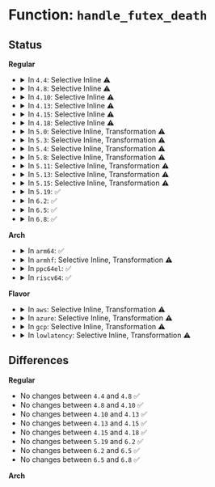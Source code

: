 # Function: <code>handle_futex_death</code>

## Status
<b>Regular</b>
<ul>
<li>
<details>
<summary>In <code>4.4</code>: Selective Inline ⚠️</summary>

```c
int handle_futex_death(u32 *uaddr, struct task_struct *curr, int pi);
```

**Collision:** Unique Global

**Inline:** Selective

**Transformation:** False

**Instances:**

```
In kernel/futex.c (ffffffff811028f0)
Location: kernel/futex.c:2909
Inline: True
Direct callers:
  - kernel/futex.c:exit_robust_list
  - kernel/futex.c:exit_robust_list
  - kernel/futex.c:exit_robust_list
  - kernel/futex_compat.c:compat_exit_robust_list
  - kernel/futex_compat.c:compat_exit_robust_list
  - kernel/futex_compat.c:compat_exit_robust_list
```
**Symbols:**

```
ffffffff811028f0-ffffffff811029d7: handle_futex_death (STB_GLOBAL)
```
</details>
</li>
<li>
<details>
<summary>In <code>4.8</code>: Selective Inline ⚠️</summary>

```c
int handle_futex_death(u32 *uaddr, struct task_struct *curr, int pi);
```

**Collision:** Unique Global

**Inline:** Selective

**Transformation:** False

**Instances:**

```
In kernel/futex.c (ffffffff81109db0)
Location: kernel/futex.c:3042
Inline: True
Direct callers:
  - kernel/futex.c:exit_robust_list
  - kernel/futex.c:exit_robust_list
  - kernel/futex.c:exit_robust_list
  - kernel/futex_compat.c:compat_exit_robust_list
  - kernel/futex_compat.c:compat_exit_robust_list
  - kernel/futex_compat.c:compat_exit_robust_list
```
**Symbols:**

```
ffffffff81109db0-ffffffff81109e8a: handle_futex_death (STB_GLOBAL)
```
</details>
</li>
<li>
<details>
<summary>In <code>4.10</code>: Selective Inline ⚠️</summary>

```c
int handle_futex_death(u32 *uaddr, struct task_struct *curr, int pi);
```

**Collision:** Unique Global

**Inline:** Selective

**Transformation:** False

**Instances:**

```
In kernel/futex.c (ffffffff811115a0)
Location: kernel/futex.c:3055
Inline: True
Direct callers:
  - kernel/futex.c:exit_robust_list
  - kernel/futex.c:exit_robust_list
  - kernel/futex.c:exit_robust_list
  - kernel/futex_compat.c:compat_exit_robust_list
  - kernel/futex_compat.c:compat_exit_robust_list
  - kernel/futex_compat.c:compat_exit_robust_list
```
**Symbols:**

```
ffffffff811115a0-ffffffff8111167a: handle_futex_death (STB_GLOBAL)
```
</details>
</li>
<li>
<details>
<summary>In <code>4.13</code>: Selective Inline ⚠️</summary>

```c
int handle_futex_death(u32 *uaddr, struct task_struct *curr, int pi);
```

**Collision:** Unique Global

**Inline:** Selective

**Transformation:** False

**Instances:**

```
In kernel/futex.c (ffffffff81112bf0)
Location: kernel/futex.c:3230
Inline: True
Direct callers:
  - kernel/futex.c:exit_robust_list
  - kernel/futex.c:exit_robust_list
  - kernel/futex.c:exit_robust_list
  - kernel/futex_compat.c:compat_exit_robust_list
  - kernel/futex_compat.c:compat_exit_robust_list
  - kernel/futex_compat.c:compat_exit_robust_list
```
**Symbols:**

```
ffffffff81112bf0-ffffffff81112cd0: handle_futex_death (STB_GLOBAL)
```
</details>
</li>
<li>
<details>
<summary>In <code>4.15</code>: Selective Inline ⚠️</summary>

```c
int handle_futex_death(u32 *uaddr, struct task_struct *curr, int pi);
```

**Collision:** Unique Global

**Inline:** Selective

**Transformation:** False

**Instances:**

```
In kernel/futex.c (ffffffff8111e190)
Location: kernel/futex.c:3381
Inline: True
Direct callers:
  - kernel/futex.c:exit_robust_list
  - kernel/futex.c:exit_robust_list
  - kernel/futex.c:exit_robust_list
  - kernel/futex_compat.c:compat_exit_robust_list
  - kernel/futex_compat.c:compat_exit_robust_list
  - kernel/futex_compat.c:compat_exit_robust_list
```
**Symbols:**

```
ffffffff8111e190-ffffffff8111e270: handle_futex_death (STB_GLOBAL)
```
</details>
</li>
<li>
<details>
<summary>In <code>4.18</code>: Selective Inline ⚠️</summary>

```c
int handle_futex_death(u32 *uaddr, struct task_struct *curr, int pi);
```

**Collision:** Unique Global

**Inline:** Selective

**Transformation:** False

**Instances:**

```
In kernel/futex.c (ffffffff8112aab0)
Location: kernel/futex.c:3363
Inline: True
Direct callers:
  - kernel/futex.c:exit_robust_list
  - kernel/futex.c:exit_robust_list
  - kernel/futex.c:exit_robust_list
  - kernel/futex_compat.c:compat_exit_robust_list
  - kernel/futex_compat.c:compat_exit_robust_list
  - kernel/futex_compat.c:compat_exit_robust_list
```
**Symbols:**

```
ffffffff8112aab0-ffffffff8112ab90: handle_futex_death (STB_GLOBAL)
```
</details>
</li>
<li>
<details>
<summary>In <code>5.0</code>: Selective Inline, Transformation ⚠️</summary>

**Collision:** Unique Static

**Inline:** Selective

**Transformation:** True

**Instances:**

```
In kernel/futex.c (ffffffff81137919)
Location: kernel/futex.c:3439
Inline: True
Inline callers:
  - kernel/futex.c:compat_exit_robust_list
  - kernel/futex.c:compat_exit_robust_list
  - kernel/futex.c:exit_robust_list
  - kernel/futex.c:exit_robust_list
Direct callers:
  - kernel/futex.c:compat_exit_robust_list
  - kernel/futex.c:compat_exit_robust_list
  - kernel/futex.c:exit_robust_list
  - kernel/futex.c:exit_robust_list
```
**Symbols:**

```
ffffffff81134290-ffffffff81134370: handle_futex_death.part.21 (STB_LOCAL)
```
</details>
</li>
<li>
<details>
<summary>In <code>5.3</code>: Selective Inline, Transformation ⚠️</summary>

**Collision:** Unique Static

**Inline:** Selective

**Transformation:** True

**Instances:**

```
In kernel/futex.c (ffffffff8114289d)
Location: kernel/futex.c:3461
Inline: True
Inline callers:
  - kernel/futex.c:compat_exit_robust_list
  - kernel/futex.c:compat_exit_robust_list
  - kernel/futex.c:exit_robust_list
  - kernel/futex.c:exit_robust_list
Direct callers:
  - kernel/futex.c:compat_exit_robust_list
  - kernel/futex.c:compat_exit_robust_list
  - kernel/futex.c:exit_robust_list
  - kernel/futex.c:exit_robust_list
```
**Symbols:**

```
ffffffff8113f1f0-ffffffff8113f30d: handle_futex_death.part.0 (STB_LOCAL)
```
</details>
</li>
<li>
<details>
<summary>In <code>5.4</code>: Selective Inline, Transformation ⚠️</summary>

**Collision:** Unique Static

**Inline:** Selective

**Transformation:** True

**Instances:**

```
In kernel/futex.c (ffffffff8114bea6)
Location: kernel/futex.c:3566
Inline: True
Inline callers:
  - kernel/futex.c:futex_cleanup
  - kernel/futex.c:futex_cleanup
  - kernel/futex.c:futex_cleanup
  - kernel/futex.c:futex_cleanup
Direct callers:
  - kernel/futex.c:futex_cleanup
  - kernel/futex.c:futex_cleanup
  - kernel/futex.c:futex_cleanup
  - kernel/futex.c:futex_cleanup
```
**Symbols:**

```
ffffffff8114aba0-ffffffff8114accd: handle_futex_death.part.0 (STB_LOCAL)
```
</details>
</li>
<li>
<details>
<summary>In <code>5.8</code>: Selective Inline, Transformation ⚠️</summary>

**Collision:** Unique Static

**Inline:** Selective

**Transformation:** True

**Instances:**

```
In kernel/futex.c (ffffffff8115b9da)
Location: kernel/futex.c:3479
Inline: True
Inline callers:
  - kernel/futex.c:compat_exit_robust_list
  - kernel/futex.c:compat_exit_robust_list
  - kernel/futex.c:exit_robust_list
  - kernel/futex.c:exit_robust_list
Direct callers:
  - kernel/futex.c:compat_exit_robust_list
  - kernel/futex.c:compat_exit_robust_list
  - kernel/futex.c:exit_robust_list
  - kernel/futex.c:exit_robust_list
```
**Symbols:**

```
ffffffff8115b7c0-ffffffff8115b92f: handle_futex_death.part.0 (STB_LOCAL)
```
</details>
</li>
<li>
<details>
<summary>In <code>5.11</code>: Selective Inline, Transformation ⚠️</summary>

**Collision:** Unique Static

**Inline:** Selective

**Transformation:** True

**Instances:**

```
In kernel/futex.c (ffffffff811584aa)
Location: kernel/futex.c:3403
Inline: True
Inline callers:
  - kernel/futex.c:compat_exit_robust_list
  - kernel/futex.c:compat_exit_robust_list
  - kernel/futex.c:exit_robust_list
  - kernel/futex.c:exit_robust_list
Direct callers:
  - kernel/futex.c:compat_exit_robust_list
  - kernel/futex.c:compat_exit_robust_list
  - kernel/futex.c:exit_robust_list
  - kernel/futex.c:exit_robust_list
```
**Symbols:**

```
ffffffff811581b0-ffffffff811582cb: handle_futex_death.part.0 (STB_LOCAL)
```
</details>
</li>
<li>
<details>
<summary>In <code>5.13</code>: Selective Inline, Transformation ⚠️</summary>

**Collision:** Unique Static

**Inline:** Selective

**Transformation:** True

**Instances:**

```
In kernel/futex.c (ffffffff8115972a)
Location: kernel/futex.c:3400
Inline: True
Inline callers:
  - kernel/futex.c:compat_exit_robust_list
  - kernel/futex.c:compat_exit_robust_list
  - kernel/futex.c:exit_robust_list
  - kernel/futex.c:exit_robust_list
Direct callers:
  - kernel/futex.c:compat_exit_robust_list
  - kernel/futex.c:compat_exit_robust_list
  - kernel/futex.c:exit_robust_list
  - kernel/futex.c:exit_robust_list
```
**Symbols:**

```
ffffffff81159430-ffffffff8115954b: handle_futex_death.part.0 (STB_LOCAL)
```
</details>
</li>
<li>
<details>
<summary>In <code>5.15</code>: Selective Inline, Transformation ⚠️</summary>

**Collision:** Unique Static

**Inline:** Selective

**Transformation:** True

**Instances:**

```
In kernel/futex.c (ffffffff8117e3fa)
Location: kernel/futex.c:3631
Inline: True
Inline callers:
  - kernel/futex.c:compat_exit_robust_list
  - kernel/futex.c:compat_exit_robust_list
  - kernel/futex.c:exit_robust_list
  - kernel/futex.c:exit_robust_list
Direct callers:
  - kernel/futex.c:compat_exit_robust_list
  - kernel/futex.c:compat_exit_robust_list
  - kernel/futex.c:exit_robust_list
  - kernel/futex.c:exit_robust_list
```
**Symbols:**

```
ffffffff8117e230-ffffffff8117e34b: handle_futex_death.part.0 (STB_LOCAL)
```
</details>
</li>
<li>
<details>
<summary>In <code>5.19</code>: ✅</summary>

```c
int handle_futex_death(u32 *uaddr, struct task_struct *curr, bool pi, bool pending_op);
```

**Collision:** Unique Static

**Inline:** No

**Transformation:** False

**Instances:**

```
In kernel/futex/core.c (ffffffff811b2d40)
Location: kernel/futex/core.c:637
Inline: False
Direct callers:
  - kernel/futex/core.c:futex_cleanup
  - kernel/futex/core.c:futex_cleanup
  - kernel/futex/core.c:futex_cleanup
  - kernel/futex/core.c:futex_cleanup
  - kernel/futex/core.c:futex_cleanup
  - kernel/futex/core.c:futex_cleanup
```
**Symbols:**

```
ffffffff811b2d40-ffffffff811b2e79: handle_futex_death (STB_LOCAL)
```
</details>
</li>
<li>
<details>
<summary>In <code>6.2</code>: ✅</summary>

```c
int handle_futex_death(u32 *uaddr, struct task_struct *curr, bool pi, bool pending_op);
```

**Collision:** Unique Static

**Inline:** No

**Transformation:** False

**Instances:**

```
In kernel/futex/core.c (ffffffff811f3c20)
Location: kernel/futex/core.c:637
Inline: False
Direct callers:
  - kernel/futex/core.c:futex_cleanup
  - kernel/futex/core.c:futex_cleanup
  - kernel/futex/core.c:futex_cleanup
  - kernel/futex/core.c:futex_cleanup
  - kernel/futex/core.c:futex_cleanup
  - kernel/futex/core.c:futex_cleanup
```
**Symbols:**

```
ffffffff811f3c20-ffffffff811f3d5e: handle_futex_death (STB_LOCAL)
```
</details>
</li>
<li>
<details>
<summary>In <code>6.5</code>: ✅</summary>

```c
int handle_futex_death(u32 *uaddr, struct task_struct *curr, bool pi, bool pending_op);
```

**Collision:** Unique Static

**Inline:** No

**Transformation:** False

**Instances:**

```
In kernel/futex/core.c (ffffffff812083b0)
Location: kernel/futex/core.c:637
Inline: False
Direct callers:
  - kernel/futex/core.c:futex_cleanup
  - kernel/futex/core.c:futex_cleanup
  - kernel/futex/core.c:futex_cleanup
  - kernel/futex/core.c:futex_cleanup
  - kernel/futex/core.c:futex_cleanup
  - kernel/futex/core.c:futex_cleanup
```
**Symbols:**

```
ffffffff812083b0-ffffffff812084ee: handle_futex_death (STB_LOCAL)
```
</details>
</li>
<li>
<details>
<summary>In <code>6.8</code>: ✅</summary>

```c
int handle_futex_death(u32 *uaddr, struct task_struct *curr, bool pi, bool pending_op);
```

**Collision:** Unique Static

**Inline:** No

**Transformation:** False

**Instances:**

```
In kernel/futex/core.c (ffffffff8121f240)
Location: kernel/futex/core.c:659
Inline: False
Direct callers:
  - kernel/futex/core.c:futex_cleanup
  - kernel/futex/core.c:futex_cleanup
  - kernel/futex/core.c:futex_cleanup
  - kernel/futex/core.c:futex_cleanup
  - kernel/futex/core.c:futex_cleanup
  - kernel/futex/core.c:futex_cleanup
```
**Symbols:**

```
ffffffff8121f240-ffffffff8121f37e: handle_futex_death (STB_LOCAL)
```
</details>
</li>
</ul>
<b>Arch</b>
<ul>
<li>
<details>
<summary>In <code>arm64</code>: ✅</summary>

```c
int handle_futex_death(u32 *uaddr, struct task_struct *curr, bool pi, bool pending_op);
```

**Collision:** Unique Static

**Inline:** No

**Transformation:** False

**Instances:**

```
In kernel/futex.c (ffff8000101b7fb0)
Location: kernel/futex.c:3566
Inline: False
Direct callers:
  - kernel/futex.c:futex_cleanup
  - kernel/futex.c:futex_cleanup
  - kernel/futex.c:futex_cleanup
  - kernel/futex.c:futex_cleanup
```
**Symbols:**

```
ffff8000101b7fb0-ffff8000101b8200: handle_futex_death (STB_LOCAL)
```
</details>
</li>
<li>
<details>
<summary>In <code>armhf</code>: Selective Inline, Transformation ⚠️</summary>

**Collision:** Unique Static

**Inline:** Selective

**Transformation:** True

**Instances:**

```
In kernel/futex.c (c040312c)
Location: kernel/futex.c:3566
Inline: True
Inline callers:
  - kernel/futex.c:futex_cleanup
  - kernel/futex.c:futex_cleanup
Direct callers:
  - kernel/futex.c:futex_cleanup
  - kernel/futex.c:futex_cleanup
```
**Symbols:**

```
c0401d30-c0401ec8: handle_futex_death.part.0 (STB_LOCAL)
```
</details>
</li>
<li>
<details>
<summary>In <code>ppc64el</code>: ✅</summary>

```c
int handle_futex_death(u32 *uaddr, struct task_struct *curr, bool pi, bool pending_op);
```

**Collision:** Unique Static

**Inline:** No

**Transformation:** False

**Instances:**

```
In kernel/futex.c (c00000000021d660)
Location: kernel/futex.c:3566
Inline: False
Direct callers:
  - kernel/futex.c:futex_cleanup
  - kernel/futex.c:futex_cleanup
  - kernel/futex.c:futex_cleanup
  - kernel/futex.c:futex_cleanup
  - kernel/futex.c:futex_cleanup
  - kernel/futex.c:futex_cleanup
```
**Symbols:**

```
c00000000021d660-c00000000021d924: handle_futex_death (STB_LOCAL)
```
</details>
</li>
<li>
<details>
<summary>In <code>riscv64</code>: ✅</summary>

```c
int handle_futex_death(u32 *uaddr, struct task_struct *curr, bool pi, bool pending_op);
```

**Collision:** Unique Static

**Inline:** No

**Transformation:** False

**Instances:**

```
In kernel/futex.c (ffffffe00013cd7c)
Location: kernel/futex.c:3566
Inline: False
Direct callers:
  - kernel/futex.c:futex_cleanup
  - kernel/futex.c:futex_cleanup
  - kernel/futex.c:futex_cleanup
```
**Symbols:**

```
ffffffe00013cd7c-ffffffe00013cea6: handle_futex_death (STB_LOCAL)
```
</details>
</li>
</ul>
<b>Flavor</b>
<ul>
<li>
<details>
<summary>In <code>aws</code>: Selective Inline, Transformation ⚠️</summary>

**Collision:** Unique Static

**Inline:** Selective

**Transformation:** True

**Instances:**

```
In kernel/futex.c (ffffffff811444c6)
Location: kernel/futex.c:3566
Inline: True
Inline callers:
  - kernel/futex.c:futex_cleanup
  - kernel/futex.c:futex_cleanup
  - kernel/futex.c:futex_cleanup
  - kernel/futex.c:futex_cleanup
Direct callers:
  - kernel/futex.c:futex_cleanup
  - kernel/futex.c:futex_cleanup
  - kernel/futex.c:futex_cleanup
  - kernel/futex.c:futex_cleanup
```
**Symbols:**

```
ffffffff811431c0-ffffffff811432ed: handle_futex_death.part.0 (STB_LOCAL)
```
</details>
</li>
<li>
<details>
<summary>In <code>azure</code>: Selective Inline, Transformation ⚠️</summary>

**Collision:** Unique Static

**Inline:** Selective

**Transformation:** True

**Instances:**

```
In kernel/futex.c (ffffffff81136cf6)
Location: kernel/futex.c:3566
Inline: True
Inline callers:
  - kernel/futex.c:futex_cleanup
  - kernel/futex.c:futex_cleanup
  - kernel/futex.c:futex_cleanup
  - kernel/futex.c:futex_cleanup
Direct callers:
  - kernel/futex.c:futex_cleanup
  - kernel/futex.c:futex_cleanup
  - kernel/futex.c:futex_cleanup
  - kernel/futex.c:futex_cleanup
```
**Symbols:**

```
ffffffff81136520-ffffffff8113664d: handle_futex_death.part.0 (STB_LOCAL)
```
</details>
</li>
<li>
<details>
<summary>In <code>gcp</code>: Selective Inline, Transformation ⚠️</summary>

**Collision:** Unique Static

**Inline:** Selective

**Transformation:** True

**Instances:**

```
In kernel/futex.c (ffffffff81142376)
Location: kernel/futex.c:3566
Inline: True
Inline callers:
  - kernel/futex.c:futex_cleanup
  - kernel/futex.c:futex_cleanup
  - kernel/futex.c:futex_cleanup
  - kernel/futex.c:futex_cleanup
Direct callers:
  - kernel/futex.c:futex_cleanup
  - kernel/futex.c:futex_cleanup
  - kernel/futex.c:futex_cleanup
  - kernel/futex.c:futex_cleanup
```
**Symbols:**

```
ffffffff81141070-ffffffff8114119d: handle_futex_death.part.0 (STB_LOCAL)
```
</details>
</li>
<li>
<details>
<summary>In <code>lowlatency</code>: Selective Inline, Transformation ⚠️</summary>

**Collision:** Unique Static

**Inline:** Selective

**Transformation:** True

**Instances:**

```
In kernel/futex.c (ffffffff8114e3ef)
Location: kernel/futex.c:3566
Inline: True
Inline callers:
  - kernel/futex.c:futex_cleanup
  - kernel/futex.c:futex_cleanup
  - kernel/futex.c:futex_cleanup
  - kernel/futex.c:futex_cleanup
Direct callers:
  - kernel/futex.c:futex_cleanup
  - kernel/futex.c:futex_cleanup
  - kernel/futex.c:futex_cleanup
  - kernel/futex.c:futex_cleanup
```
**Symbols:**

```
ffffffff8114e1b0-ffffffff8114e2d4: handle_futex_death.part.0 (STB_LOCAL)
```
</details>
</li>
</ul>

## Differences
<b>Regular</b>
<ul>
<li>
No changes between <code>4.4</code> and <code>4.8</code> ✅
</li>
<li>
No changes between <code>4.8</code> and <code>4.10</code> ✅
</li>
<li>
No changes between <code>4.10</code> and <code>4.13</code> ✅
</li>
<li>
No changes between <code>4.13</code> and <code>4.15</code> ✅
</li>
<li>
No changes between <code>4.15</code> and <code>4.18</code> ✅
</li>
<li>
No changes between <code>5.19</code> and <code>6.2</code> ✅
</li>
<li>
No changes between <code>6.2</code> and <code>6.5</code> ✅
</li>
<li>
No changes between <code>6.5</code> and <code>6.8</code> ✅
</li>
</ul>
<b>Arch</b>
<ul>
</ul>
